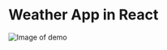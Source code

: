 # Weather App in React

![Image of demo](https://PoojaDhongadi.github.com/Weather-App/src/images/demo.jpg)


